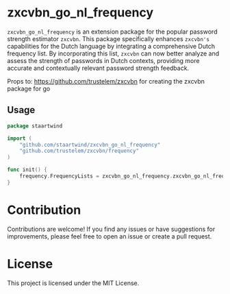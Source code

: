 # zxcvbn_go_nl_frequency
`zxcvbn_go_nl_frequency` is an extension package for the popular password strength estimator `zxcvbn`. This package specifically enhances `zxcvbn's` capabilities for the Dutch language by integrating a comprehensive Dutch frequency list. By incorporating this list, `zxcvbn` can now better analyze and assess the strength of passwords in Dutch contexts, providing more accurate and contextually relevant password strength feedback.

Props to: https://github.com/trustelem/zxcvbn for creating the zxcvbn package for go

## Usage
```go
package staartwind

import (
	"github.com/staartwind/zxcvbn_go_nl_frequency"
	"github.com/trustelem/zxcvbn/frequency"
)

func init() {
	frequency.FrequencyLists = zxcvbn_go_nl_frequency.zxcvbn_go_nl_frequency
}
```

# Contribution
Contributions are welcome! If you find any issues or have suggestions for improvements, please feel free to open an issue or create a pull request.

# License
This project is licensed under the MIT License.
